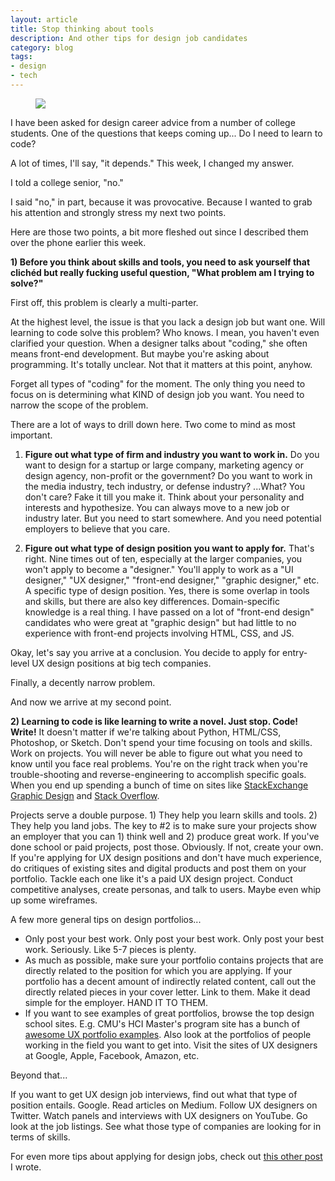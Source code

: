 ```yaml
---
layout: article
title: Stop thinking about tools
description: And other tips for design job candidates
category: blog
tags: 
- design
- tech
---
```


<figure>
<img src="{{ site.url }}/media/img/learn-code.jpg" class="img-border">
</figure>

<p><span class="drop-cap">I</span> have been asked for design career advice from a number of college students. One of the questions that keeps coming up... <storng>Do I need to learn to code?</strong></p>

<p>A lot of times, I'll say, "it depends." This week, I changed my answer.</p>

<p>I told a college senior, "no."</p>

<p>I said "no," in part, because it was provocative. Because I wanted to grab his attention and strongly stress my next two points.</p>

<p>Here are those two points, a bit more fleshed out since I described them over the phone earlier this week.</p>  

<p><strong>1) Before you think about skills and tools, you need to ask yourself that clichéd but really fucking useful question, "What problem am I trying to solve?"</strong></p>

<p>First off, this problem is clearly a multi-parter.</p>

<p>At the highest level, the issue is that you lack a design job but want one. Will learning to code solve this problem? Who knows. I mean, you haven't even clarified your question. When a designer talks about "coding," she often means front-end development. But maybe you're asking about programming. It's totally unclear. Not that it matters at this point, anyhow.</p>

<p>Forget all types of "coding" for the moment. The only thing you need to focus on is determining what KIND of design job you want. You need to narrow the scope of the problem.</p>

<p>There are a lot of ways to drill down here. Two come to mind as most important.</p>

<ol>
	<li><strong>Figure out what type of firm and industry you want to work in.</strong> Do you want to design for a startup or large company, marketing agency or design agency, non-profit or the government? Do you want to work in the media industry, tech industry, or defense industry? ...What? You don't care? Fake it till you make it. Think about your personality and interests and hypothesize. You can always move to a new job or industry later. But you need to start somewhere. And you need potential employers to believe that you care.</li>
	<li><p><strong>Figure out what type of design position you want to apply for.</strong> That's right. Nine times out of ten, especially at the larger companies, you won't apply to become a "designer." You'll apply to work as a "UI designer," "UX designer," "front-end designer," "graphic designer," etc. A specific type of design position. Yes, there is some overlap in tools and skills, but there are also key differences. Domain-specific knowledge is a real thing. I have passed on a lot of "front-end design" candidates who were great at "graphic design" but had little to no experience with front-end projects involving HTML, CSS, and JS.</p></li>
</ol>

<p>Okay, let's say you arrive at a conclusion. You decide to apply for entry-level UX design positions at big tech companies.</p>

<p>Finally, a decently narrow problem.</p>

<p>And now we arrive at my second point.</p>

<p><strong>2) Learning to code is like learning to write a novel. Just stop. Code! Write!</strong> It doesn't matter if we're talking about Python, HTML/CSS, Photoshop, or Sketch. Don't spend your time focusing on tools and skills. Work on projects. You will never be able to figure out what you need to know until you face real problems. You're on the right track when you're trouble-shooting and reverse-engineering to accomplish specific goals. When you end up spending a bunch of time on sites like <a href="http://graphicdesign.stackexchange.com/">StackExchange Graphic Design</a> and <a href="http://stackoverflow.com/">Stack Overflow</a>.</p>

<p>Projects serve a double purpose. 1) They help you learn skills and tools. 2) They help you land jobs. The key to #2 is to make sure your projects show an employer that you can 1) think well and 2) produce great work. If you've done school or paid projects, post those. Obviously. If not, create your own. If you're applying for UX design positions and don't have much experience, do critiques of existing sites and digital products and post them on your portfolio. Tackle each one like it's a paid UX design project. Conduct competitive analyses, create personas, and talk to users. Maybe even whip up some wireframes.</p>

<p>A few more general tips on design portfolios...</p>
<ul>
	<li>Only post your best work. Only post your best work. Only post your best work. Seriously. Like 5-7 pieces is plenty.</li>
	<li>As much as possible, make sure your portfolio contains projects that are directly related to the position for which you are applying. If your portfolio has a decent amount of indirectly related content, call out the directly related pieces in your cover letter. Link to them. Make it dead simple for the employer. HAND IT TO THEM.</li>
	<li>If you want to see examples of great portfolios, browse the top design school sites. E.g. CMU's HCI Master's program site has a bunch of <a href="https://www.hcii.cmu.edu/people/alumni/mhci">awesome UX portfolio examples</a>. Also look at the portfolios of people working in the field you want to get into. Visit the sites of UX designers at Google, Apple, Facebook, Amazon, etc.</li>
</ul>

<p>Beyond that...</p>

<p>If you want to get UX design job interviews, find out what that type of position entails. Google. Read articles on Medium. Follow UX designers on Twitter. Watch panels and interviews with UX designers on YouTube. Go look at the job listings. See what those type of companies are looking for in terms of skills.</p>

<p>For even more tips about applying for design jobs, check out <a href="{% post_url 2014-10-30-land-a-great-design-job %}">this other post</a> I wrote.</p>
